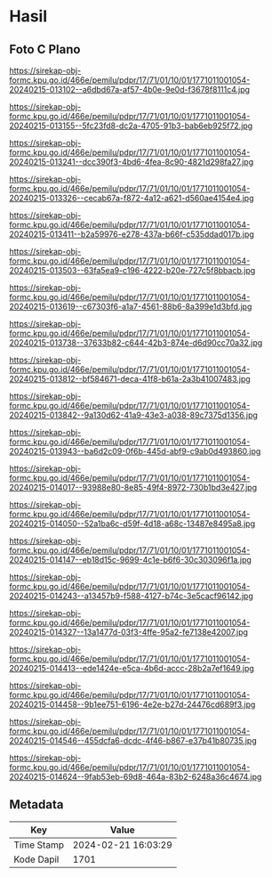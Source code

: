 # Hasil

## Foto C Plano

https://sirekap-obj-formc.kpu.go.id/466e/pemilu/pdpr/17/71/01/10/01/1771011001054-20240215-013102--a6dbd67a-af57-4b0e-9e0d-f3678f8111c4.jpg

https://sirekap-obj-formc.kpu.go.id/466e/pemilu/pdpr/17/71/01/10/01/1771011001054-20240215-013155--5fc23fd8-dc2a-4705-91b3-bab6eb925f72.jpg

https://sirekap-obj-formc.kpu.go.id/466e/pemilu/pdpr/17/71/01/10/01/1771011001054-20240215-013241--dcc390f3-4bd6-4fea-8c90-4821d298fa27.jpg

https://sirekap-obj-formc.kpu.go.id/466e/pemilu/pdpr/17/71/01/10/01/1771011001054-20240215-013326--cecab67a-f872-4a12-a621-d560ae4154e4.jpg

https://sirekap-obj-formc.kpu.go.id/466e/pemilu/pdpr/17/71/01/10/01/1771011001054-20240215-013411--b2a59976-e278-437a-b66f-c535ddad017b.jpg

https://sirekap-obj-formc.kpu.go.id/466e/pemilu/pdpr/17/71/01/10/01/1771011001054-20240215-013503--63fa5ea9-c196-4222-b20e-727c5f8bbacb.jpg

https://sirekap-obj-formc.kpu.go.id/466e/pemilu/pdpr/17/71/01/10/01/1771011001054-20240215-013619--c67303f6-a1a7-4561-88b6-8a399e1d3bfd.jpg

https://sirekap-obj-formc.kpu.go.id/466e/pemilu/pdpr/17/71/01/10/01/1771011001054-20240215-013738--37633b82-c644-42b3-874e-d6d90cc70a32.jpg

https://sirekap-obj-formc.kpu.go.id/466e/pemilu/pdpr/17/71/01/10/01/1771011001054-20240215-013812--bf584671-deca-41f8-b61a-2a3b41007483.jpg

https://sirekap-obj-formc.kpu.go.id/466e/pemilu/pdpr/17/71/01/10/01/1771011001054-20240215-013842--9a130d62-41a9-43e3-a038-89c7375d1356.jpg

https://sirekap-obj-formc.kpu.go.id/466e/pemilu/pdpr/17/71/01/10/01/1771011001054-20240215-013943--ba6d2c09-0f6b-445d-abf9-c9ab0d493860.jpg

https://sirekap-obj-formc.kpu.go.id/466e/pemilu/pdpr/17/71/01/10/01/1771011001054-20240215-014017--93988e80-8e85-49f4-8972-730b1bd3e427.jpg

https://sirekap-obj-formc.kpu.go.id/466e/pemilu/pdpr/17/71/01/10/01/1771011001054-20240215-014050--52a1ba6c-d59f-4d18-a68c-13487e8495a8.jpg

https://sirekap-obj-formc.kpu.go.id/466e/pemilu/pdpr/17/71/01/10/01/1771011001054-20240215-014147--eb18d15c-9699-4c1e-b6f6-30c303096f1a.jpg

https://sirekap-obj-formc.kpu.go.id/466e/pemilu/pdpr/17/71/01/10/01/1771011001054-20240215-014243--a13457b9-f588-4127-b74c-3e5cacf96142.jpg

https://sirekap-obj-formc.kpu.go.id/466e/pemilu/pdpr/17/71/01/10/01/1771011001054-20240215-014327--13a1477d-03f3-4ffe-95a2-fe7138e42007.jpg

https://sirekap-obj-formc.kpu.go.id/466e/pemilu/pdpr/17/71/01/10/01/1771011001054-20240215-014413--ede1424e-e5ca-4b6d-accc-28b2a7ef1649.jpg

https://sirekap-obj-formc.kpu.go.id/466e/pemilu/pdpr/17/71/01/10/01/1771011001054-20240215-014458--9b1ee751-6196-4e2e-b27d-24476cd689f3.jpg

https://sirekap-obj-formc.kpu.go.id/466e/pemilu/pdpr/17/71/01/10/01/1771011001054-20240215-014546--455dcfa6-dcdc-4f46-b867-e37b41b80735.jpg

https://sirekap-obj-formc.kpu.go.id/466e/pemilu/pdpr/17/71/01/10/01/1771011001054-20240215-014624--9fab53eb-69d8-464a-83b2-6248a36c4674.jpg


## Metadata

| Key        | Value               |
| ---------- | ------------------- |
| Time Stamp | 2024-02-21 16:03:29 |
| Kode Dapil | 1701                |



